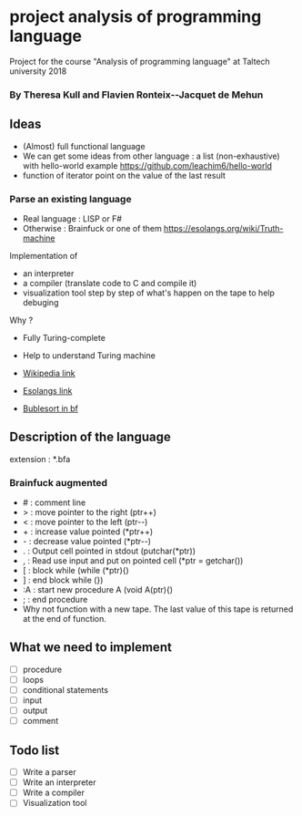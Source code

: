 # project analysis of programming language
Project for the course "Analysis of programming language" at Taltech university 2018
### By Theresa Kull and Flavien Ronteix--Jacquet de Mehun

## Ideas

- (Almost) full functional language
- We can get some ideas from other language : a list (non-exhaustive) with hello-world example https://github.com/leachim6/hello-world
- function of iterator point on the value of the last result

### Parse an existing language
- Real language : LISP or F\#
- Otherwise : Brainfuck or one of them https://esolangs.org/wiki/Truth-machine

Implementation of  
- an interpreter
- a compiler (translate code to C and compile it)
- visualization tool step by step of what's happen on the tape to help debuging

Why ?
- Fully Turing-complete
- Help to understand Turing machine

- [Wikipedia link](https://en.wikipedia.org/wiki/Brainfuck)
- [Esolangs link](https://en.wikipedia.org/wiki/Brainfuck)
- [Bublesort in bf](http://99-bottles-of-beer.net/language-brainfuck-2542.html)

## Description of the language

extension : *.bfa

### Brainfuck augmented
- \# : comment line
- \> : move pointer to the right (ptr++)
- \< : move pointer to the left (ptr--)
- \+ : increase value pointed (*ptr++)
- \- : decrease value pointed (*ptr--)
- \. : Output cell pointed in stdout (putchar(*ptr))
- \, : Read use input and put on pointed cell (*ptr = getchar())
- \[ : block while (while (*ptr){)
- \] : end block while (})
- \:A : start new procedure A (void A(ptr){)
- \; : end procedure
- Why not function with a new tape. The last value of this tape is returned at the end of function.

##


## What we need to implement
- [ ] procedure
- [ ] loops
- [ ] conditional statements
- [ ] input
- [ ] output
- [ ] comment

## Todo list
- [ ] Write a parser
- [ ] Write an interpreter
- [ ] Write a compiler
- [ ] Visualization tool